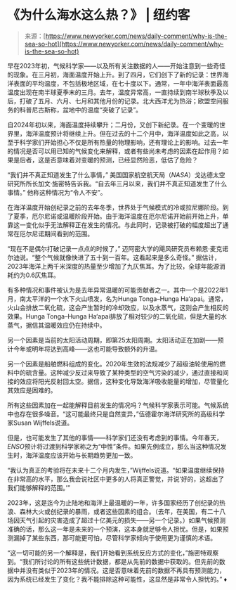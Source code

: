 <!--yml

category: 未分类

date: 2024-05-27 15:03:33

-->

# 《为什么海水这么热？》 | 纽约客

> 来源：[https://www.newyorker.com/news/daily-comment/why-is-the-sea-so-hot](https://www.newyorker.com/news/daily-comment/why-is-the-sea-so-hot)

早在2023年初，气候科学家——以及所有关注数据的人——开始注意到一些奇怪的现象。在三月初，海面温度开始上升。到了四月，它们创下了新的记录：世界海洋表面的平均温度，不包括极地区域，在七十度以下。通常，一年中海洋表面最高温度出现在南半球夏季末的三月。去年，温度异常高，一直持续到南半球秋季及以后，打破了五月、六月、七月和其他月份的记录。北大西洋尤为热浴；欧盟空间服务的科普尼古斯称，盆地中的温度“突破了记录”。

自2024年初以来，海面温度持续攀升；二月份，又创下新纪录。在一个变暖的世界里，海洋温度预计将继续上升。但在过去的十二个月中，海洋温度如此之高，以至于科学家们开始担心不仅是所有热量的物理影响，还有理论上的影响。过去一年的情况是否可以用已知的气候变化来解释，或者有些尚未考虑的因素在起作用？如果是后者，这是否意味着对变暖的预测，已经显然险恶，低估了危险？

“我们并不真正知道发生了什么事情，” 美国国家航空航天局（*NASA*）戈达德太空研究所所长加文·施密特告诉我。“自去年三月以来，我们并不真正知道发生了什么事情。” 他称这种情况为“令人不安”。

在海洋温度开始创纪录之前的去年冬季，世界处于气候模式的冷或拉尼娜阶段。到了夏季，厄尔尼诺或温暖阶段开始。由于海洋温度在厄尔尼诺开始前开始上升，单靠这一变化似乎无法解释正在发生的情况。与此同时，记录被打破的幅度超出了通常在厄尔尼诺期间看到的范围。

“现在不是偶尔打破记录一点点的时候了，” 迈阿密大学的飓风研究员布赖恩·麦克诺尔迪说。“整个气候就像快进了五十到一百年。这看起来是多么奇怪。” 据估计，2023年海洋上两千米深度的热量至少增加了九仄焦耳。为了比较，全球年能源消耗约为0.6仄焦耳。

有多种情况和事件被认为是去年异常温暖的可能贡献者之一。其中一个是2022年1月，南太平洋的一个水下火山喷发，名为Hunga Tonga–Hunga Ha‘apai。通常，火山会排放二氧化硫，这会产生暂时的冷却效应，以及水蒸气，这则会产生相反的效果。Hunga Tonga–Hunga Ha‘apai排放了相对较少的二氧化硫，但是大量的水蒸气，据信其温暖效应仍在持续中。

另一个因素是当前的太阳活动周期，即第25太阳周期。太阳活动正在加剧——预计今年或明年将达到高峰——这也可能导致额外的升温。

另一个因素是船舶燃料组成的变化。2020年生效的法规减少了超级油轮使用的燃料中的硫含量。这种减少反过来导致了某种类型的空气污染的减少，通过直接和间接的效应将阳光反射回太空。据信，这种变化导致海洋吸收能量的增加，尽管量化其效应是困难的。

所有这些因素加在一起能解释目前发生的情况吗？气候科学家表示可能。气候系统中也存在很多噪音。“这可能最终只是自然变异，”伍德霍尔海洋研究所的高级科学家Susan Wijffels说道。

但是，也可能发生了其他的事情——科学家们还没有考虑到的事情。今年春天，*ENSO*预计将过渡到科学家称之为“中性”条件。如果先例成立，那么当这种情况发生时，海洋温度应该开始与长期趋势更加一致。

“我认为真正的考验将在未来十二个月内发生，”Wijffels说道。“如果温度继续保持在非常高的水平，那么我会说社区中更多的人将真正警觉，并说‘好的，这超出了我们能够解释的范围。’”

2023年，这是迄今为止陆地和海洋上最温暖的一年，许多国家经历了创纪录的热浪、森林大火或创纪录的暴雨，或者这些因素的组合。（去年，在美国，有二十八场因天气引起的灾害造成了超过十亿美元的损失——另一个记录。）如果气候预测准确的话，那么这一年是未来的一个预演，这本身就足够令人担忧。但是，如果预测漏掉了某些东西，那可能更可怕，尽管科学家倾向于使用更为谨慎的术语。

“这一切可能的另一个解释是，我们开始看到系统反应方式的变化，”施密特观察到。“我们所讨论的所有这些统计数据，都是从先前的数据中获取的。但先前的数据中并没有类似于2023年的情况。这是否意味着先前的数据不再具有预测能力，因为系统已经发生了变化？我不能排除这种可能性，这显然是非常令人担忧的。” ♦
